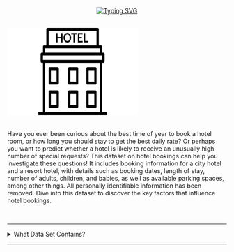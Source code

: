 
<!-- Hotel Booking eda project readme.me file -->

<!-- Title -->
<p align="center">
<a href="https://git.io/typing-svg"><img src="https://readme-typing-svg.herokuapp.com?font=Playfair+Display&weight=500&size=30&duration=5500&pause=900&color=8E7CC3&center=true&random=false&width=600&lines=Hotel+Booking+(Exploratory+Data+Analysis)" alt="Typing SVG" /></a>
</p>
<br>

<div align="left">
  <img src="images/Hotel.jpeg" alt="" width="300" height="200">
</div>

<br>
<!-- content -->
<P align="left">
    Have you ever been curious about the best time of year to book a hotel room, or how long you should stay to get the best daily rate? Or perhaps you want to predict whether a hotel is likely to receive an unusually high number of special requests? This dataset on hotel bookings can help you investigate these questions! It includes booking information for a city hotel and a resort hotel, with details such as booking dates, length of stay, number of adults, children, and babies, as well as available parking spaces, among other things. All personally identifiable information has been removed. Dive into this dataset to discover the key factors that influence hotel bookings.
</p>

<br>

<!-- Table of content -->
---

<details>
<summary>
     What Data Set Contains?
</summary>
<br>
<p align='left'>
1. Hotel : City or Resort
<br>
2. is_canceled: Binary indicator if the booking was canceled (1) or not (0).
<br>
3. lead_time: Number of days between the booking date and the arrival date.
<br>
4. arrival_date_year: Year of arrival date.
<br>
5. arrival_date_month: Month of arrival date.
<br>
6. arrival_date_week_number: Week number of arrival date.
<br>
7. arrival_date_day_of_month: Day of arrival date.
<br>
8. stays_in_weekend_nights: Number of weekend nights (Saturday or Sunday) the guest stayed.
<br>
9. stays_in_week_nights: Number of week nights (Monday to Friday) the guest stayed.
<br>
10. adults: Number of adults.
<br>
11. children: Number of children.
<br>
12. babies: Number of babies.
<br>
13. meal: Type of meal booked (e.g., BB for Bed & Breakfast).
<br>
14. country: Country of origin of the guest.
<br>
15. market_segment: Market segment designation (e.g., Online Travel Agents, Offline Travel Agents).
<br>
16. distribution_channel: Booking distribution channel (e.g., Direct, Corporate).
<br>
17. is_repeated_guest: Binary indicator if the guest is a repeated guest (1) or not (0).
<br>
18. previous_cancellations: Number of previous cancellations by the guest.
<br>
19. previous_bookings_not_canceled: Number of previous bookings not canceled by the guest.
<br>
20. reserved_room_type: Type of room reserved.
<br>
21. assigned_room_type: Type of room assigned to the guest.
<br>
22. booking_changes: Number of changes made to the booking.
<br>
23. deposit_type: Type of deposit made (e.g., No Deposit, Non Refund, Refundable).
<br>
24. agent: ID of the travel agency that made the booking.
<br>
25. company: ID of the company/entity that made the booking or is responsible for payment.
<br>
26. days_in_waiting_list: Number of days the booking was in the waiting list before it was confirmed to the guest.
<br>
27. customer_type: Type of booking (e.g., Contract, Group, Transient).
<br>
28. adr: Average Daily Rate, the average rental income per paid occupied room in a given time period.
<br>
29. required_car_parking_spaces: Number of car parking spaces requested by the guest.
<br>
30. total_of_special_requests: Number of special requests made by the guest (e.g., twin bed, high floor).
<br>
31. reservation_status: Reservation last status (e.g., Check-Out, Canceled).
<br>
32. reservation_status_date: Date at which the last status was set.
</p>
</details>

---
